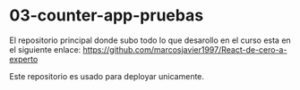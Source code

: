 # 03-counter-app-pruebas

El repositorio principal donde subo todo lo que desarollo en el curso esta en el siguiente enlace:
https://github.com/marcosjavier1997/React-de-cero-a-experto

Este repositorio es usado para deployar unicamente.
